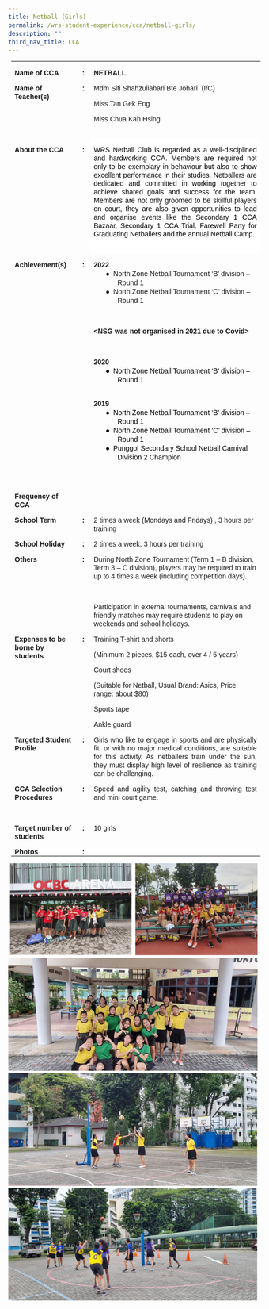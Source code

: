 ```yaml
---
title: Netball (Girls)
permalink: /wrs-student-experience/cca/netball-girls/
description: ""
third_nav_title: CCA
---
```

<table style="margin-left:4.25pt;border-collapse:collapse;mso-table-layout-alt:fixed;
 mso-padding-alt:0in 5.4pt 0in 5.4pt" width="594" cellpadding="0" cellspacing="0" border="0" class="MsoNormalTable"><tbody><tr style="mso-yfti-irow:0;mso-yfti-firstrow:yes"><td style="width:94.5pt;padding:0in 5.4pt 0in 5.4pt" valign="top" width="126"><p style="margin-bottom:0in;line-height:normal" class="MsoNormal"><b style="mso-bidi-font-weight:normal"><span style="font-family:&quot;Arial&quot;,sans-serif;
  mso-fareast-font-family:Arial" lang="EN-SG">Name of CCA</span></b></p></td><td style="width:13.5pt;padding:0in 5.4pt 0in 5.4pt" valign="top" width="18"><p style="margin-bottom:0in;text-align:center;
  line-height:normal" align="center" class="MsoNormal"><b style="mso-bidi-font-weight:normal"><span style="font-family:&quot;Arial&quot;,sans-serif;mso-fareast-font-family:Arial" lang="EN-SG">:</span></b></p></td><td style="width:337.5pt;padding:0in 5.4pt 0in 5.4pt" valign="top" width="450"><p style="margin-bottom:0in;line-height:normal" class="MsoNormal"><b style="mso-bidi-font-weight:normal"><span style="font-family:&quot;Arial&quot;,sans-serif;
  mso-fareast-font-family:Arial" lang="EN-SG">NETBALL</span></b></p></td></tr><tr style="mso-yfti-irow:1"><td style="width:94.5pt;padding:0in 5.4pt 0in 5.4pt" valign="top" width="126"><p style="margin-bottom:0in;line-height:normal" class="MsoNormal"><b style="mso-bidi-font-weight:normal"><span style="font-family:&quot;Arial&quot;,sans-serif;
  mso-fareast-font-family:Arial" lang="EN-SG">Name of Teacher(s)</span></b></p></td><td style="width:13.5pt;padding:0in 5.4pt 0in 5.4pt" valign="top" width="18"><p style="margin-bottom:0in;text-align:center;
  line-height:normal" align="center" class="MsoNormal"><b style="mso-bidi-font-weight:normal"><span style="font-family:&quot;Arial&quot;,sans-serif;mso-fareast-font-family:Arial" lang="EN-SG">:</span></b></p></td><td style="width:337.5pt;padding:0in 5.4pt 0in 5.4pt" valign="top" width="450"><p style="margin-bottom:0in;line-height:normal" class="MsoNormal"><span style="font-family:&quot;Arial&quot;,sans-serif;mso-fareast-font-family:
  Arial" lang="EN-SG">Mdm Siti Shahzuliahari Bte Johari<span style="mso-spacerun:yes">&nbsp; </span>(I/C)</span></p><p style="margin-bottom:0in;line-height:normal" class="MsoNormal"><span style="font-family:&quot;Arial&quot;,sans-serif;mso-fareast-font-family:
  Arial" lang="EN-SG">Miss Tan Gek Eng</span></p><p style="margin-bottom:0in;line-height:normal" class="MsoNormal"><span style="font-family:&quot;Arial&quot;,sans-serif;mso-fareast-font-family:
  Arial" lang="EN-SG">Miss Chua Kah Hsing</span></p><p style="margin-bottom:0in;line-height:normal" class="MsoNormal"><span style="font-family:&quot;Arial&quot;,sans-serif;mso-fareast-font-family:
  Arial" lang="EN-SG">&nbsp;</span></p></td></tr><tr style="mso-yfti-irow:2"><td style="width:94.5pt;padding:0in 5.4pt 0in 5.4pt" valign="top" width="126"><p style="margin-bottom:0in;line-height:normal" class="MsoNormal"><b style="mso-bidi-font-weight:normal"><span style="font-family:&quot;Arial&quot;,sans-serif;
  mso-fareast-font-family:Arial" lang="EN-SG">About the CCA</span></b></p></td><td style="width:13.5pt;padding:0in 5.4pt 0in 5.4pt" valign="top" width="18"><p style="margin-bottom:0in;text-align:center;
  line-height:normal" align="center" class="MsoNormal"><b style="mso-bidi-font-weight:normal"><span style="font-family:&quot;Arial&quot;,sans-serif;mso-fareast-font-family:Arial" lang="EN-SG">:</span></b></p></td><td style="width:337.5pt;background:white;padding:0in 5.4pt 0in 5.4pt" valign="top" width="450"><p style="margin-bottom:0in;text-align:justify;line-height:
  normal" class="MsoNormal"><span style="font-family:&quot;Arial&quot;,sans-serif;mso-fareast-font-family:
  Arial;color:black;mso-color-alt:windowtext" lang="EN-SG">WRS Netball Club is regarded as a well-disciplined and hardworking CCA. Members are required not only to be exemplary in behaviour but also to show excellent performance in their studies. Netballers are dedicated and committed in working together to achieve shared goals and success for the team. Members are not only groomed to be skillful players on court, they are also given opportunities to lead and organise events like the Secondary 1 CCA Bazaar, Secondary 1 CCA Trial, Farewell Party for Graduating Netballers and the annual Netball Camp.</span><span style="font-family:&quot;Arial&quot;,sans-serif;mso-fareast-font-family:
  Arial" lang="EN-SG"></span></p><p style="margin-bottom:0in;text-align:justify;line-height:
  normal" class="MsoNormal"><span style="font-family:&quot;Arial&quot;,sans-serif;mso-fareast-font-family:
  Arial" lang="EN-SG">&nbsp;</span></p></td></tr><tr style="mso-yfti-irow:3"><td style="width:94.5pt;padding:0in 5.4pt 0in 5.4pt" valign="top" width="126"><p style="margin-bottom:0in;line-height:normal" class="MsoNormal"><b style="mso-bidi-font-weight:normal"><span style="font-family:&quot;Arial&quot;,sans-serif;
  mso-fareast-font-family:Arial" lang="EN-SG">Achievement(s)</span></b></p></td><td style="width:13.5pt;padding:0in 5.4pt 0in 5.4pt" valign="top" width="18"><p style="margin-bottom:0in;text-align:center;
  line-height:normal" align="center" class="MsoNormal"><b style="mso-bidi-font-weight:normal"><span style="font-family:&quot;Arial&quot;,sans-serif;mso-fareast-font-family:Arial" lang="EN-SG">:</span></b></p></td><td style="width:337.5pt;padding:0in 5.4pt 0in 5.4pt" valign="top" width="450"><p style="margin-bottom:0in;line-height:normal" class="MsoNormal"><b style="mso-bidi-font-weight:normal"><span style="font-family:&quot;Arial&quot;,sans-serif;
  mso-fareast-font-family:Arial" lang="EN-SG">2022</span></b></p><p style="margin-top:0in;margin-right:0in;margin-bottom:0in;
  margin-left:.5in;text-indent:-.25in;line-height:normal;mso-list:l1 level1 lfo1" class="MsoNormal"><span style="font-family:&quot;Noto Sans&quot;,sans-serif;mso-fareast-font-family:
  &quot;Noto Sans&quot;" lang="EN-SG"><span style="mso-list:Ignore">●<span style="font:7.0pt &quot;Times New Roman&quot;">&nbsp;&nbsp; </span></span></span><span style="font-family:&quot;Arial&quot;,sans-serif;
  mso-fareast-font-family:Arial" lang="EN-SG">North Zone Netball Tournament ‘B’ division – Round 1</span></p><p style="margin-top:0in;margin-right:0in;margin-bottom:0in;
  margin-left:.5in;text-indent:-.25in;line-height:normal;mso-list:l1 level1 lfo1" class="MsoNormal"><span style="font-family:&quot;Noto Sans&quot;,sans-serif;mso-fareast-font-family:
  &quot;Noto Sans&quot;" lang="EN-SG"><span style="mso-list:Ignore">●<span style="font:7.0pt &quot;Times New Roman&quot;">&nbsp;&nbsp; </span></span></span><span style="font-family:&quot;Arial&quot;,sans-serif;
  mso-fareast-font-family:Arial" lang="EN-SG">North Zone Netball Tournament ‘C’ division – Round 1</span></p><p style="margin-bottom:0in;line-height:normal" class="MsoNormal"><b style="mso-bidi-font-weight:normal"><span style="font-family:&quot;Arial&quot;,sans-serif;
  mso-fareast-font-family:Arial" lang="EN-SG">&nbsp;</span></b></p><p style="margin-bottom:0in;line-height:normal" class="MsoNormal"><b style="mso-bidi-font-weight:normal"><span style="font-family:&quot;Arial&quot;,sans-serif;
  mso-fareast-font-family:Arial" lang="EN-SG">&lt;NSG was not organised in 2021 due to Covid&gt;</span></b></p><p style="margin-bottom:0in;line-height:normal" class="MsoNormal"><b style="mso-bidi-font-weight:normal"><span style="font-family:&quot;Arial&quot;,sans-serif;
  mso-fareast-font-family:Arial" lang="EN-SG">&nbsp;</span></b></p><p style="margin-bottom:0in;line-height:normal" class="MsoNormal"><b style="mso-bidi-font-weight:normal"><span style="font-family:&quot;Arial&quot;,sans-serif;
  mso-fareast-font-family:Arial" lang="EN-SG">2020</span></b></p><p style="margin-top:0in;margin-right:0in;margin-bottom:0in;
  margin-left:.5in;text-indent:-.25in;line-height:normal;mso-list:l0 level1 lfo2;
  border:none;mso-padding-alt:31.0pt 31.0pt 31.0pt 31.0pt;mso-border-shadow:
  yes" class="MsoNormal"><span style="font-family:&quot;Noto Sans&quot;,sans-serif;
  mso-fareast-font-family:&quot;Noto Sans&quot;;color:black" lang="EN-SG"><span style="mso-list:Ignore">●<span style="font:7.0pt &quot;Times New Roman&quot;">&nbsp;&nbsp; </span></span></span><span style="font-family:&quot;Arial&quot;,sans-serif;mso-fareast-font-family:
  Arial;color:black" lang="EN-SG">North Zone Netball Tournament ‘B’ division – Round 1<b style="mso-bidi-font-weight:normal"></b></span></p><p style="margin-top:0in;margin-right:0in;margin-bottom:0in;
  margin-left:.5in;line-height:normal;border:none;mso-padding-alt:31.0pt 31.0pt 31.0pt 31.0pt;
  mso-border-shadow:yes" class="MsoNormal"><b style="mso-bidi-font-weight:normal"><span style="font-family:&quot;Arial&quot;,sans-serif;mso-fareast-font-family:
  Arial;color:black" lang="EN-SG">&nbsp;</span></b></p><p style="margin-bottom:0in;line-height:normal" class="MsoNormal"><b style="mso-bidi-font-weight:normal"><span style="font-family:&quot;Arial&quot;,sans-serif;
  mso-fareast-font-family:Arial" lang="EN-SG">2019</span></b></p><p style="margin-top:0in;margin-right:0in;margin-bottom:0in;
  margin-left:.5in;text-indent:-.25in;line-height:normal;mso-list:l1 level1 lfo1;
  border:none;mso-padding-alt:31.0pt 31.0pt 31.0pt 31.0pt;mso-border-shadow:
  yes" class="MsoNormal"><span style="font-family:&quot;Noto Sans&quot;,sans-serif;
  mso-fareast-font-family:&quot;Noto Sans&quot;;color:black" lang="EN-SG"><span style="mso-list:Ignore">●<span style="font:7.0pt &quot;Times New Roman&quot;">&nbsp;&nbsp; </span></span></span><span style="font-family:&quot;Arial&quot;,sans-serif;mso-fareast-font-family:
  Arial;color:black" lang="EN-SG">North Zone Netball Tournament ‘B’ division – Round 1</span></p><p style="margin-top:0in;margin-right:0in;margin-bottom:0in;
  margin-left:.5in;text-indent:-.25in;line-height:normal;mso-list:l1 level1 lfo1;
  border:none;mso-padding-alt:31.0pt 31.0pt 31.0pt 31.0pt;mso-border-shadow:
  yes" class="MsoNormal"><span style="font-family:&quot;Noto Sans&quot;,sans-serif;
  mso-fareast-font-family:&quot;Noto Sans&quot;;color:black" lang="EN-SG"><span style="mso-list:Ignore">●<span style="font:7.0pt &quot;Times New Roman&quot;">&nbsp;&nbsp; </span></span></span><span style="font-family:&quot;Arial&quot;,sans-serif;mso-fareast-font-family:
  Arial;color:black" lang="EN-SG">North Zone Netball Tournament ‘C’ division – Round 1</span></p><p style="margin-top:0in;margin-right:0in;margin-bottom:0in;
  margin-left:.5in;text-indent:-.25in;line-height:normal;mso-list:l1 level1 lfo1;
  border:none;mso-padding-alt:31.0pt 31.0pt 31.0pt 31.0pt;mso-border-shadow:
  yes" class="MsoNormal"><span style="font-family:&quot;Noto Sans&quot;,sans-serif;
  mso-fareast-font-family:&quot;Noto Sans&quot;;color:black" lang="EN-SG"><span style="mso-list:Ignore">●<span style="font:7.0pt &quot;Times New Roman&quot;">&nbsp;&nbsp; </span></span></span><span style="font-family:&quot;Arial&quot;,sans-serif;mso-fareast-font-family:
  Arial;color:black" lang="EN-SG">Punggol Secondary School Netball Carnival Division 2 Champion</span></p><p style="margin-bottom:0in;line-height:normal;border:none;
  mso-padding-alt:31.0pt 31.0pt 31.0pt 31.0pt;mso-border-shadow:yes" class="MsoNormal"><span style="font-family:&quot;Arial&quot;,sans-serif;mso-fareast-font-family:
  Arial;color:black" lang="EN-SG">&nbsp;</span></p><p style="margin-top:0in;margin-right:0in;margin-bottom:0in;
  margin-left:.5in;line-height:normal;border:none;mso-padding-alt:31.0pt 31.0pt 31.0pt 31.0pt;
  mso-border-shadow:yes" class="MsoNormal"><span style="font-family:&quot;Arial&quot;,sans-serif;
  mso-fareast-font-family:Arial;color:black" lang="EN-SG">&nbsp;</span></p></td></tr><tr style="mso-yfti-irow:4"><td style="width:94.5pt;padding:0in 5.4pt 0in 5.4pt" valign="top" width="126"><p style="margin-bottom:0in;line-height:normal" class="MsoNormal"><b style="mso-bidi-font-weight:normal"><span style="font-family:&quot;Arial&quot;,sans-serif;
  mso-fareast-font-family:Arial" lang="EN-SG">Frequency of CCA</span></b></p></td><td style="width:13.5pt;padding:0in 5.4pt 0in 5.4pt" valign="top" width="18"><p style="margin-bottom:0in;text-align:center;
  line-height:normal" align="center" class="MsoNormal"><b style="mso-bidi-font-weight:normal"><span style="font-family:&quot;Arial&quot;,sans-serif;mso-fareast-font-family:Arial" lang="EN-SG">&nbsp;</span></b></p></td><td style="width:337.5pt;padding:0in 5.4pt 0in 5.4pt" valign="top" width="450"><p style="margin-bottom:0in;line-height:normal" class="MsoNormal"><span style="font-family:&quot;Arial&quot;,sans-serif;mso-fareast-font-family:
  Arial" lang="EN-SG">&nbsp;</span></p></td></tr><tr style="mso-yfti-irow:5"><td style="width:94.5pt;padding:0in 5.4pt 0in 5.4pt" valign="top" width="126"><p style="margin-bottom:0in;line-height:normal" class="MsoNormal"><b style="mso-bidi-font-weight:normal"><span style="font-family:&quot;Arial&quot;,sans-serif;
  mso-fareast-font-family:Arial" lang="EN-SG">School Term</span></b></p></td><td style="width:13.5pt;padding:0in 5.4pt 0in 5.4pt" valign="top" width="18"><p style="margin-bottom:0in;text-align:center;
  line-height:normal" align="center" class="MsoNormal"><b style="mso-bidi-font-weight:normal"><span style="font-family:&quot;Arial&quot;,sans-serif;mso-fareast-font-family:Arial" lang="EN-SG">:</span></b></p></td><td style="width:337.5pt;padding:0in 5.4pt 0in 5.4pt" valign="top" width="450"><p style="margin-bottom:0in;line-height:normal" class="MsoNormal"><span style="font-family:&quot;Arial&quot;,sans-serif;mso-fareast-font-family:
  Arial" lang="EN-SG">2 times a week (Mondays and Fridays) , 3 hours per training</span></p></td></tr><tr style="mso-yfti-irow:6"><td style="width:94.5pt;padding:0in 5.4pt 0in 5.4pt" valign="top" width="126"><p style="margin-bottom:0in;line-height:normal" class="MsoNormal"><b style="mso-bidi-font-weight:normal"><span style="font-family:&quot;Arial&quot;,sans-serif;
  mso-fareast-font-family:Arial" lang="EN-SG">School Holiday</span></b></p></td><td style="width:13.5pt;padding:0in 5.4pt 0in 5.4pt" valign="top" width="18"><p style="margin-bottom:0in;text-align:center;
  line-height:normal" align="center" class="MsoNormal"><b style="mso-bidi-font-weight:normal"><span style="font-family:&quot;Arial&quot;,sans-serif;mso-fareast-font-family:Arial" lang="EN-SG">:</span></b></p></td><td style="width:337.5pt;padding:0in 5.4pt 0in 5.4pt" valign="top" width="450"><p style="margin-bottom:0in;line-height:normal" class="MsoNormal"><span style="font-family:&quot;Arial&quot;,sans-serif;mso-fareast-font-family:
  Arial" lang="EN-SG">2 times a week, 3 hours per training</span></p></td></tr><tr style="mso-yfti-irow:7"><td style="width:94.5pt;padding:0in 5.4pt 0in 5.4pt" valign="top" width="126"><p style="margin-bottom:0in;line-height:normal" class="MsoNormal"><b style="mso-bidi-font-weight:normal"><span style="font-family:&quot;Arial&quot;,sans-serif;
  mso-fareast-font-family:Arial" lang="EN-SG">Others</span></b></p></td><td style="width:13.5pt;padding:0in 5.4pt 0in 5.4pt" valign="top" width="18"><p style="margin-bottom:0in;text-align:center;
  line-height:normal" align="center" class="MsoNormal"><b style="mso-bidi-font-weight:normal"><span style="font-family:&quot;Arial&quot;,sans-serif;mso-fareast-font-family:Arial" lang="EN-SG">:</span></b></p></td><td style="width:337.5pt;padding:0in 5.4pt 0in 5.4pt" valign="top" width="450"><p style="margin-bottom:0in;line-height:normal" class="MsoNormal"><span style="font-family:&quot;Arial&quot;,sans-serif;mso-fareast-font-family:
  Arial" lang="EN-SG">During North Zone Tournament (Term 1 – B division, Term 3 – C division), players may be required to train up to 4 times a week (including competition days).</span></p><p style="margin-bottom:0in;line-height:normal" class="MsoNormal"><span style="font-family:&quot;Arial&quot;,sans-serif;mso-fareast-font-family:
  Arial" lang="EN-SG">&nbsp;</span></p><p style="margin-bottom:0in;line-height:normal" class="MsoNormal"><span style="font-family:&quot;Arial&quot;,sans-serif;mso-fareast-font-family:
  Arial" lang="EN-SG">Participation in external tournaments, carnivals and friendly matches may require students to play on weekends and school holidays.<span style="color:red"></span></span></p></td></tr><tr style="mso-yfti-irow:8"><td style="width:94.5pt;padding:0in 5.4pt 0in 5.4pt" valign="top" width="126"><p style="margin-bottom:0in;line-height:normal" class="MsoNormal"><b style="mso-bidi-font-weight:normal"><span style="font-family:&quot;Arial&quot;,sans-serif;
  mso-fareast-font-family:Arial" lang="EN-SG">Expenses to be borne by students</span></b></p></td><td style="width:13.5pt;padding:0in 5.4pt 0in 5.4pt" valign="top" width="18"><p style="margin-bottom:0in;text-align:center;
  line-height:normal" align="center" class="MsoNormal"><b style="mso-bidi-font-weight:normal"><span style="font-family:&quot;Arial&quot;,sans-serif;mso-fareast-font-family:Arial" lang="EN-SG">:</span></b></p><p style="margin-bottom:0in;text-align:center;
  line-height:normal" align="center" class="MsoNormal"><b style="mso-bidi-font-weight:normal"><span style="font-family:&quot;Arial&quot;,sans-serif;mso-fareast-font-family:Arial" lang="EN-SG">&nbsp;</span></b></p></td><td style="width:337.5pt;padding:0in 5.4pt 0in 5.4pt" valign="top" width="450"><p style="margin-bottom:0in;line-height:normal" class="MsoNormal"><span style="font-family:&quot;Arial&quot;,sans-serif;mso-fareast-font-family:
  Arial" lang="EN-SG">Training T-shirt and shorts</span></p><p style="margin-bottom:0in;line-height:normal" class="MsoNormal"><span style="font-family:&quot;Arial&quot;,sans-serif;mso-fareast-font-family:
  Arial" lang="EN-SG">(Minimum 2 pieces, $15 each, over 4 / 5 years)</span></p><p style="margin-bottom:0in;line-height:normal" class="MsoNormal"><span style="font-family:&quot;Arial&quot;,sans-serif;mso-fareast-font-family:
  Arial" lang="EN-SG">Court shoes</span></p><p style="margin-bottom:0in;line-height:normal" class="MsoNormal"><span style="font-family:&quot;Arial&quot;,sans-serif;mso-fareast-font-family:
  Arial" lang="EN-SG">(Suitable for Netball, Usual Brand: Asics, Price range: about $80)</span></p><p style="margin-bottom:0in;line-height:normal" class="MsoNormal"><span style="font-family:&quot;Arial&quot;,sans-serif;mso-fareast-font-family:
  Arial" lang="EN-SG">Sports tape</span></p><p style="margin-bottom:0in;line-height:normal" class="MsoNormal"><span style="font-family:&quot;Arial&quot;,sans-serif;mso-fareast-font-family:
  Arial" lang="EN-SG">Ankle guard</span></p></td></tr><tr style="mso-yfti-irow:9"><td style="width:94.5pt;padding:0in 5.4pt 0in 5.4pt" valign="top" width="126"><p style="margin-bottom:0in;line-height:normal" class="MsoNormal"><b style="mso-bidi-font-weight:normal"><span style="font-family:&quot;Arial&quot;,sans-serif;
  mso-fareast-font-family:Arial" lang="EN-SG">Targeted Student Profile</span></b></p><p style="margin-bottom:0in;line-height:normal" class="MsoNormal"><b style="mso-bidi-font-weight:normal"><span style="font-family:&quot;Arial&quot;,sans-serif;
  mso-fareast-font-family:Arial" lang="EN-SG">&nbsp;</span></b></p></td><td style="width:13.5pt;padding:0in 5.4pt 0in 5.4pt" valign="top" width="18"><p style="margin-bottom:0in;text-align:center;
  line-height:normal" align="center" class="MsoNormal"><b style="mso-bidi-font-weight:normal"><span style="font-family:&quot;Arial&quot;,sans-serif;mso-fareast-font-family:Arial" lang="EN-SG">:</span></b></p><p style="margin-bottom:0in;text-align:center;
  line-height:normal" align="center" class="MsoNormal"><b style="mso-bidi-font-weight:normal"><span style="font-family:&quot;Arial&quot;,sans-serif;mso-fareast-font-family:Arial" lang="EN-SG">&nbsp;</span></b></p></td><td style="width:337.5pt;padding:0in 5.4pt 0in 5.4pt" valign="top" width="450"><p style="margin-bottom:0in;text-align:justify;line-height:
  normal" class="MsoNormal"><span style="font-family:&quot;Arial&quot;,sans-serif;mso-fareast-font-family:
  Arial" lang="EN-SG">Girls who like to engage in sports and are physically fit, or with no major medical conditions, are suitable for this activity. As netballers train under the sun, they must display high level of resilience as training can be challenging.</span></p></td></tr><tr style="mso-yfti-irow:10"><td style="width:94.5pt;padding:0in 5.4pt 0in 5.4pt" valign="top" width="126"><p style="margin-bottom:0in;line-height:normal" class="MsoNormal"><b style="mso-bidi-font-weight:normal"><span style="font-family:&quot;Arial&quot;,sans-serif;
  mso-fareast-font-family:Arial" lang="EN-SG">CCA Selection Procedures</span></b></p></td><td style="width:13.5pt;padding:0in 5.4pt 0in 5.4pt" valign="top" width="18"><p style="margin-bottom:0in;text-align:center;
  line-height:normal" align="center" class="MsoNormal"><b style="mso-bidi-font-weight:normal"><span style="font-family:&quot;Arial&quot;,sans-serif;mso-fareast-font-family:Arial" lang="EN-SG">:</span></b></p></td><td style="width:337.5pt;padding:0in 5.4pt 0in 5.4pt" valign="top" width="450"><p style="margin-bottom:0in;text-align:justify;line-height:
  normal" class="MsoNormal"><span style="font-family:&quot;Arial&quot;,sans-serif;mso-fareast-font-family:
  Arial" lang="EN-SG">Speed and agility test, catching and throwing test and mini court game.</span></p><p style="margin-bottom:0in;text-align:justify;line-height:
  normal" class="MsoNormal"><span style="font-family:&quot;Arial&quot;,sans-serif;mso-fareast-font-family:
  Arial" lang="EN-SG">&nbsp;</span></p></td></tr><tr style="mso-yfti-irow:11"><td style="width:94.5pt;padding:0in 5.4pt 0in 5.4pt" valign="top" width="126"><p style="margin-bottom:0in;line-height:normal" class="MsoNormal"><b style="mso-bidi-font-weight:normal"><span style="font-family:&quot;Arial&quot;,sans-serif;
  mso-fareast-font-family:Arial" lang="EN-SG">Target number of students</span></b></p></td><td style="width:13.5pt;padding:0in 5.4pt 0in 5.4pt" valign="top" width="18"><p style="margin-bottom:0in;text-align:center;
  line-height:normal" align="center" class="MsoNormal"><b style="mso-bidi-font-weight:normal"><span style="font-family:&quot;Arial&quot;,sans-serif;mso-fareast-font-family:Arial" lang="EN-SG">:</span></b></p></td><td style="width:337.5pt;padding:0in 5.4pt 0in 5.4pt" valign="top" width="450"><p style="margin-bottom:0in;text-align:justify;line-height:
  normal" class="MsoNormal"><span style="font-family:&quot;Arial&quot;,sans-serif;mso-fareast-font-family:
  Arial" lang="EN-SG">10 girls</span></p></td></tr><tr style="mso-yfti-irow:12;mso-yfti-lastrow:yes"><td style="width:94.5pt;padding:0in 5.4pt 0in 5.4pt" valign="top" width="126"><p style="margin-bottom:0in;line-height:normal" class="MsoNormal"><b style="mso-bidi-font-weight:normal"><span style="font-family:&quot;Arial&quot;,sans-serif;
  mso-fareast-font-family:Arial" lang="EN-SG">Photos</span></b></p></td><td style="width:13.5pt;padding:0in 5.4pt 0in 5.4pt" valign="top" width="18"><p style="margin-bottom:0in;text-align:center;
  line-height:normal" align="center" class="MsoNormal"><b style="mso-bidi-font-weight:normal"><span style="font-family:&quot;Arial&quot;,sans-serif;mso-fareast-font-family:Arial" lang="EN-SG">:</span></b></p></td><td style="width:337.5pt;padding:0in 5.4pt 0in 5.4pt" valign="top" width="450"><p style="margin-bottom:0in;text-align:justify;line-height:
  normal" class="MsoNormal"><span style="font-family:&quot;Arial&quot;,sans-serif;mso-fareast-font-family:
  Arial" lang="EN-SG">&nbsp;</span></p></td></tr></tbody></table>
	
![](/images/NET.jpg)